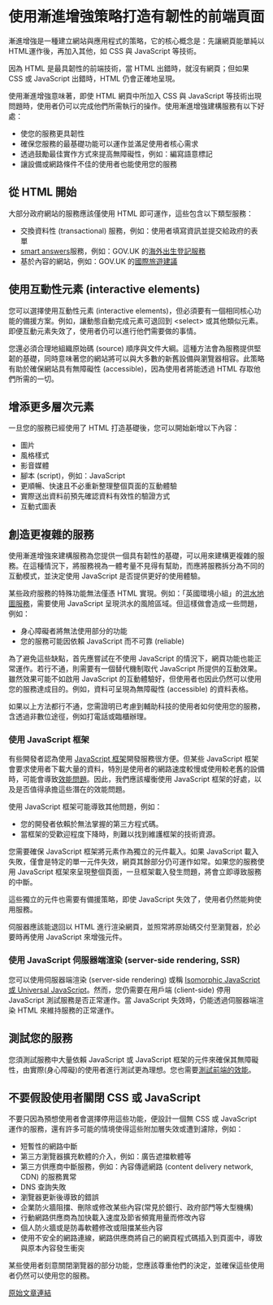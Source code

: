 # 使用漸進增強策略打造有韌性的前端頁面

漸進增強是一種建立網站與應用程式的策略，它的核心概念是：先讓網頁能單純以HTML運作後，再加入其他，如 CSS 與 JavaScript 等技術。

因為 HTML 是最具韌性的前端技術，當 HTML 出錯時，就沒有網頁；但如果 CSS 或 JavaScript 出錯時，HTML 仍會正確地呈現。

使用漸進增強意味著，即使 HTML 網頁中所加入 CSS 與 JavaScript 等技術出現問題時，使用者仍可以完成他們所需執行的操作。使用漸進增強建構服務有以下好處：

- 使您的服務更具韌性
- 確保您服務的最基礎功能可以運作並滿足使用者核心需求
- 透過鼓勵最佳實作方式來提高無障礙性，例如：編寫語意標記
- 讓設備或網路條件不佳的使用者也能使用您的服務

## 從 HTML 開始

大部分政府網站的服務應該僅使用 HTML 即可運作，這些包含以下類型服務：

- 交換資料性 (transactional) 服務，例如：使用者填寫資訊並提交給政府的表單
- [smart answers](../appendix/making-it-easier-to-understand-smart-answer-logic.md)服務，例如：GOV.UK 的[海外出生登記服務](https://www.gov.uk/register-a-birth)
- 基於內容的網站，例如：GOV.UK 的[國際旅遊建議](https://www.gov.uk/foreign-travel-advice)

## 使用互動性元素 (interactive elements)

您可以選擇使用互動性元素 (interactive elements)，但必須要有一個相同核心功能的備援方案。例如，讓動態自動完成元素可退回到 \<select\> 或其他類似元素。即便互動元素失效了，使用者仍可以進行他們需要做的事情。

您還必須合理地組織原始碼 (source) 順序與文件大綱。這種方法會為服務提供堅韌的基礎，同時意味著您的網站將可以與大多數的新舊設備與瀏覽器相容。此策略有助於確保網站具有無障礙性 (accessible)，因為使用者將能透過 HTML 存取他們所需的一切。

## 增添更多層次元素

一旦您的服務已經使用了 HTML 打造基礎後，您可以開始新增以下內容：

- 圖片
- 風格樣式
- 影音媒體
- 腳本 (script)，例如：JavaScript
- 更順暢、快速且不必重新整理整個頁面的互動體驗
- 實際送出資料前預先確認資料有效性的驗證方式
- 互動式圖表

## 創造更複雜的服務

使用漸進增強來建構服務為您提供一個具有韌性的基礎，可以用來建構更複雜的服務。在這種情況下，將服務視為一體考量不見得有幫助，而應將服務拆分為不同的互動模式，並決定使用 JavaScript 是否提供更好的使用體驗。

某些政府服務的特殊功能無法僅憑 HTML 實現。例如：「英國環境小組」的[洪水地圖服務](https://flood-map-for-planning.service.gov.uk/)，需要使用 JavaScript 呈現洪水的風險區域。但這樣做會造成一些問題，例如：

- 身心障礙者將無法使用部分的功能
- 您的服務可能因依賴 JavaScript 而不可靠 (reliable)

為了避免這些缺點，首先應嘗試在不使用 JavaScript 的情況下，網頁功能也能正常運作。若行不通，則需要有一個替代機制取代 JavaScript 所提供的互動效果。雖然效果可能不如啟用 JavaScript 的互動體驗好，但使用者也因此仍然可以使用您的服務達成目的。例如，資料可呈現為無障礙性 (accessible) 的資料表格。

如果以上方法都行不通，您需證明已考慮到輔助科技的使用者如何使用您的服務，含透過非數位途徑，例如打電話或臨櫃辦理。

### 使用 JavaScript 框架

有些開發者認為使用 [JavaScript 框架](https://en.wikipedia.org/wiki/JavaScript_framework)開發服務很方便。但某些 JavaScript 框架會要求使用者下載大量的資料，特別是使用者的網路速度較慢或使用較老舊的設備時，可能會導致[效能問題](../appendix/why-we-focus-on-frontend-performance.md)。因此，我們應該權衡使用 JavaScript 框架的好處，以及是否值得承擔這些潛在的效能問題。

使用 JavaScript 框架可能導致其他問題，例如：

- 您的開發者依賴於無法掌握的第三方程式碼。
- 當框架的受歡迎程度下降時，則難以找到維護框架的技術資源。

您需要確保 JavaScript 框架將元素作為獨立的元件載入。如果 JavaScript 載入失敗，僅會是特定的單一元件失效，網頁其餘部分仍可運作如常。如果您的服務使用 JavaScript 框架來呈現整個頁面，一旦框架載入發生問題，將會立即導致服務的中斷。

這些獨立的元件也需要有備援策略，即使 JavaScript 失效了，使用者仍然能夠使用服務。

伺服器應該能退回以 HTML 進行渲染網頁，並照常將原始碼交付至瀏覽器，於必要時再使用 JavaScript 來增強元件。

### 使用 JavaScript 伺服器端渲染 (server-side rendering, SSR)

您可以使用伺服器端渲染 (server-side rendering) 或稱 [Isomorphic JavaScript 或 Universal JavaScript](https://en.wikipedia.org/wiki/Isomorphic_JavaScript)。然而，您仍需要在用戶端 (client-side) 停用 JavaScript 測試服務是否正常運作。當 JavaScript 失效時，仍能透過伺服器端渲染 HTML 來維持服務的正常運作。

## 測試您的服務

您須測試服務中大量依賴 JavaScript 或 JavaScript 框架的元件來確保其無障礙性，由實際(身心障礙)的使用者進行測試更為理想。您也需要[測試前端的效能](./how-to-test-frontend-performance.md)。

## 不要假設使用者關閉 CSS 或 JavaScript

不要只因為預想使用者會選擇停用這些功能，便設計一個無 CSS 或 JavaScript 運作的服務，還有許多可能的情境使得這些附加層失效或遭到濾除，例如：

- 短暫性的網路中斷
- 第三方瀏覽器擴充軟體的介入，例如：廣告遮擋軟體等
- 第三方供應商中斷服務，例如：內容傳遞網路 (content delivery network, CDN) 的服務異常
- DNS 查詢失敗
- 瀏覽器更新後導致的錯誤
- 企業防火牆阻擋、刪除或修改某些內容(常見於銀行、政府部門等大型機構)
- 行動網路供應商為加快載入速度及節省頻寬用量而修改內容
- 個人防火牆或是防毒軟體修改或阻擋某些內容
- 使用不安全的網路連線，網路供應商將自己的網頁程式碼插入到頁面中，導致與原本內容發生衝突

某些使用者刻意關閉瀏覽器的部分功能，您應該尊重他們的決定，並確保這些使用者仍然可以使用您的服務。

[原始文章連結](https://www.gov.uk/service-manual/technology/using-progressive-enhancement)
